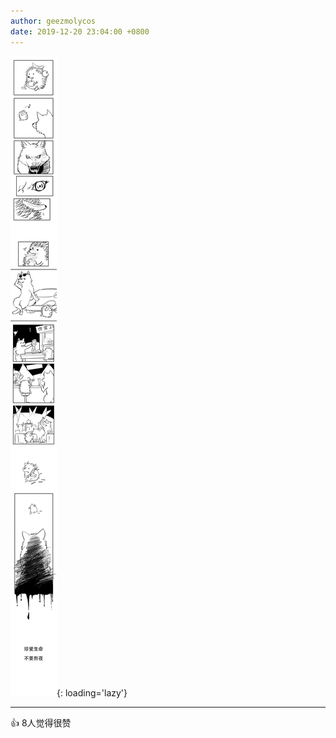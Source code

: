 ```yaml
---
author: geezmolycos
date: 2019-12-20 23:04:00 +0800
---
```


![](/assets/images/qq-zone/2019-12-20-hedgedog.jpg){: loading='lazy'}

---
👍 8人觉得很赞
